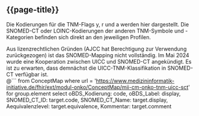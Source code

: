 ## {{page-title}}

Die Kodierungen für die TNM-Flags y, r und a werden hier dargestellt. Die SNOMED-CT oder LOINC-Kodierungen der anderen TNM-Symbole und -Kategorien befinden sich direkt an den jeweiligen Profilen. 

Aus lizenzrechtlichen Gründen (AJCC hat Berechtigung zur Verwendung zurückgezogen) ist das SNOMED-Mapping nicht vollständig. Im Mai 2024 wurde eine Kooperation zwischen UICC und SNOMED-CT angekündigt. Es ist zu erwarten, dass demnächst die UICC-TNM-Klassifikation in SNOMED-CT verfügbar ist.  
@```
from ConceptMap 
where url = 'https://www.medizininformatik-initiative.de/fhir/ext/modul-onko/ConceptMap/mii-cm-onko-tnm-uicc-sct' 
    for group.element
        select 
            oBDS_Kodierung: code, 
            oBDS_Label: display, 
            SNOMED_CT_ID: target.code, 
            SNOMED_CT_Name: target.display, 
            Aequivalenzlevel: target.equivalence, 
            Kommentar: target.comment  
```